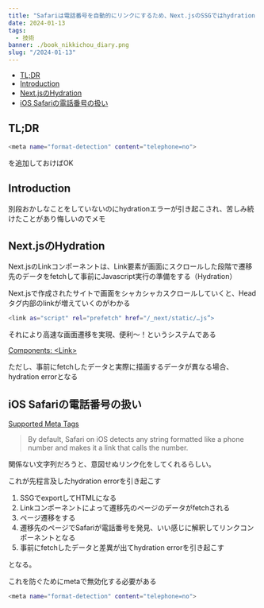 ```yaml
---
title: "Safariは電話番号を自動的にリンクにするため、Next.jsのSSGではhydration errorを引き起こす  "
date: 2024-01-13
tags:
  - 技術
banner: ./book_nikkichou_diary.png
slug: "/2024-01-13"
---
```


- [TL;DR](#tldr)
- [Introduction](#introduction)
- [Next.jsのHydration](#nextjsのhydration)
- [iOS Safariの電話番号の扱い](#ios-safariの電話番号の扱い)

## TL;DR

```bash
<meta name="format-detection" content="telephone=no">
```

を追加しておけばOK

## Introduction

別段おかしなことをしていないのにhydrationエラーが引き起こされ、苦しみ続けたことがあり悔しいのでメモ

## Next.jsのHydration

Next.jsのLinkコンポーネントは、Link要素が画面にスクロールした段階で遷移先のデータをfetchして事前にJavascript実行の準備をする（Hydration）

Next.jsで作成されたサイトで画面をシャカシャカスクロールしていくと、Headタグ内部のlinkが増えていくのがわかる

```bash
<link as="script" rel="prefetch" href="/_next/static/…js”>
```

それにより高速な画面遷移を実現、便利〜！というシステムである

[Components: \<Link\>](https://nextjs.org/docs/app/api-reference/components/link)

ただし、事前にfetchしたデータと実際に描画するデータが異なる場合、hydration errorとなる

## iOS Safariの電話番号の扱い

[Supported Meta Tags](https://developer.apple.com/library/archive/documentation/AppleApplications/Reference/SafariHTMLRef/Articles/MetaTags.html)

> By default, Safari on iOS detects any string formatted like a phone number and makes it a link that calls the number.
> 

関係ない文字列だろうと、意図せぬリンク化をしてくれるらしい。

これが先程言及したhydration errorを引き起こす

1. SSGでexportしてHTMLになる
2. Linkコンポーネントによって遷移先のページのデータがfetchされる
3. ページ遷移をする
4. 遷移先のページでSafariが電話番号を発見、いい感じに解釈してリンクコンポーネントとなる
5. 事前にfetchしたデータと差異が出てhydration errorを引き起こす

となる。

これを防ぐためにmetaで無効化する必要がある

```bash
<meta name="format-detection" content="telephone=no">
```
